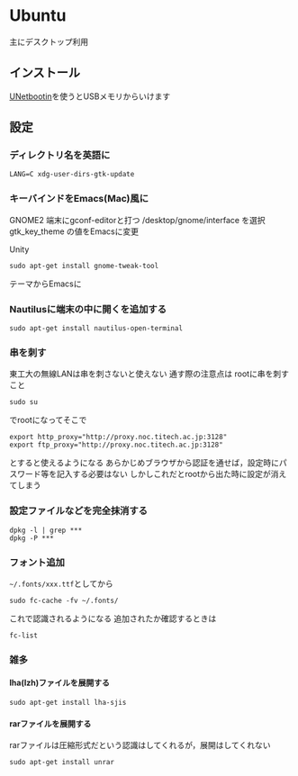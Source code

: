# Ubuntu

主にデスクトップ利用

## インストール
[UNetbootin](http://unetbootin.sourceforge.net/)を使うとUSBメモリからいけます

## 設定

### ディレクトリ名を英語に
    LANG=C xdg-user-dirs-gtk-update

### キーバインドをEmacs(Mac)風に

GNOME2
端末にgconf-editorと打つ
/desktop/gnome/interface を選択
gtk_key_theme の値をEmacsに変更

Unity

    sudo apt-get install gnome-tweak-tool

テーマからEmacsに

### Nautilusに端末の中に開くを追加する

    sudo apt-get install nautilus-open-terminal


### 串を刺す

東工大の無線LANは串を刺さないと使えない 通す際の注意点は rootに串を刺すこと

    sudo su

でrootになってそこで

    export http_proxy="http://proxy.noc.titech.ac.jp:3128"
    export ftp_proxy="http://proxy.noc.titech.ac.jp:3128"

とすると使えるようになる あらかじめブラウザから認証を通せば，設定時にパスワード等を記入する必要はない しかしこれだとrootから出た時に設定が消えてしまう

### 設定ファイルなどを完全抹消する

    dpkg -l | grep ***
    dpkg -P ***


### フォント追加

`~/.fonts/xxx.ttf`としてから

    sudo fc-cache -fv ~/.fonts/

これで認識されるようになる 追加されたか確認するときは

    fc-list


### 雑多

#### lha(lzh)ファイルを展開する

    sudo apt-get install lha-sjis

#### rarファイルを展開する

rarファイルは圧縮形式だという認識はしてくれるが，展開はしてくれない

    sudo apt-get install unrar

